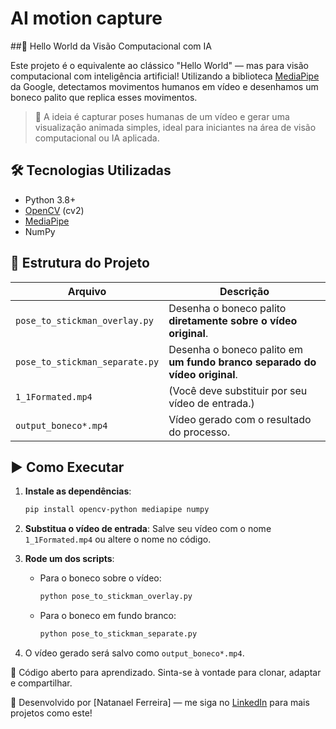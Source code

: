 # AI motion capture
##🤖 Hello World da Visão Computacional com IA

Este projeto é o equivalente ao clássico "Hello World" — mas para visão computacional com inteligência artificial! Utilizando a biblioteca [MediaPipe](https://github.com/google/mediapipe) da Google, detectamos movimentos humanos em vídeo e desenhamos um boneco palito que replica esses movimentos.

> 🎥 A ideia é capturar poses humanas de um vídeo e gerar uma visualização animada simples, ideal para iniciantes na área de visão computacional ou IA aplicada.

## 🛠 Tecnologias Utilizadas

- Python 3.8+
- [OpenCV](https://opencv.org/) (cv2)
- [MediaPipe](https://mediapipe.dev/)
- NumPy

## 📂 Estrutura do Projeto

| Arquivo                          | Descrição                                                                 |
|----------------------------------|---------------------------------------------------------------------------|
| `pose_to_stickman_overlay.py`   | Desenha o boneco palito **diretamente sobre o vídeo original**.          |
| `pose_to_stickman_separate.py`  | Desenha o boneco palito em **um fundo branco separado do vídeo original**.|
| `1_1Formated.mp4`                | (Você deve substituir por seu vídeo de entrada.)                         |
| `output_boneco*.mp4`             | Vídeo gerado com o resultado do processo.                                |

## ▶️ Como Executar

1. **Instale as dependências**:
   ```bash
   pip install opencv-python mediapipe numpy
2. **Substitua o vídeo de entrada**:
   Salve seu vídeo com o nome `1_1Formated.mp4` ou altere o nome no código.

3. **Rode um dos scripts**:
   - Para o boneco sobre o vídeo:
     ```bash
     python pose_to_stickman_overlay.py
     ```

   - Para o boneco em fundo branco:
     ```bash
     python pose_to_stickman_separate.py
     ```

4. O vídeo gerado será salvo como `output_boneco*.mp4`.

📌 Código aberto para aprendizado. Sinta-se à vontade para clonar, adaptar e compartilhar.

👤 Desenvolvido por [Natanael Ferreira] — me siga no [LinkedIn](https://linkedin.com/in/natanaelferr) para mais projetos como este!

